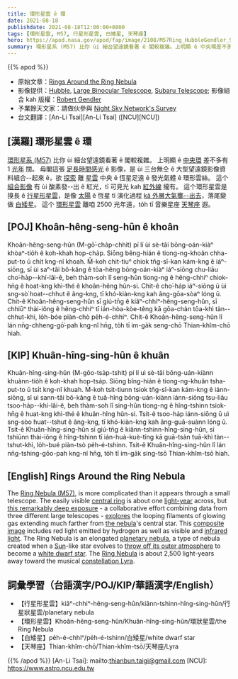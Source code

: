 ```yaml
---
title: 環形星雲 ê 環
date: 2021-08-18
publishdate: 2021-08-18T12:00:00+0800
tags: [環形星雲, M57, 行星形星雲, 白矮星, 天琴座]
hero: https://apod.nasa.gov/apod/fap/image/2108/M57Ring_HubbleGendler_960.jpg
summary: 環形星系 (M57) 比你 ùi 細台望遠鏡看著 ê 閣較複雜。上明顯 ê 中央環差不多有 1 光年闊。
---
```


{{% apod %}}

- 原始文章：[Rings Around the Ring Nebula](https://apod.nasa.gov/apod/ap210818.html)
- 影像提供：[Hubble](https://hla.stsci.edu/), [Large Binocular Telescope](http://www.lbto.org/), [Subaru Telescope](https://subarutelescope.org/en/); 影像組合 kah 版權：[Robert Gendler](http://www.robgendlerastropics.com/Biography2.html)
- 予業餘天文家：請做伙參與 [Night Sky Network's Survey](http://bit.ly/astrosurvey2021)
- 台文翻譯：[An-Li Tsai][An-Li Tsai] ([NCU][NCU])

## [漢羅] 環形星雲 ê 環
[環形星系 (M57)][Ring Nebula (M57)] 比你 ùi 細台望遠鏡看著 ê 閣較複雜。
上明顯 ê [中央環][central ring t] 差不多有 1 [光年][light-year] 闊。
毋閣這張 [足長時間感光][this remarkably deep exposure] ê 影像，是 ùi 三台無仝 ê 大型望遠鏡影像資料組合--起來 ê，欲 [探索][explores] 離 [星雲][the nebula t] 中央 ê 恆星足遠 ê 發光氣體 ê 環形雲絲。
這个 [組合影像][composite image] 有 ùi 酸素發--出 ê 紅光，tī 可見光 kah [紅外線][infrared light] 攏有。
這个環形星雲是搝長 ê [行星形星雲][planetary nebula]，是像 [太陽][Sun] ê 恆星 tī 演化過程 [kā 外層大氣擲--出去][throw off its outer atmosphere]，落尾變做 [白矮星][white dwarf star]。
這个 [環形星雲][Ring Nebula] 離咱 2500 光年遠，to̍h tī 音樂星座 [天琴座][constellation Lyra] 遐。

## [POJ] Khoân-hêng-seng-hûn ê khoân
Khoân-hêng-seng-hûn (M-gō͘-cha̍p-chhit) pí lí ùi sè-tâi bōng-oán-kiàⁿ khòaⁿ-tio̍h ê koh-khah hop-cha̍p.
Siōng bêng-hián ê tiong-ng-khoân chha-put-to ū chi̍t kng-nî khoah.
M̄-koh chit-tiuⁿ chiok tn̂g-sî-kan kám-kng ê iáⁿ-siōng, sī ùi saⁿ-tâi bô-kâng ê tōa-hêng bōng-oán-kiàⁿ iáⁿ-siōng chu-liāu cho͘-ha̍p--khí-lâi-ê, beh thàm-soh lî seng-hûn tiong-ng ê hêng-chhiⁿ chiok-hn̄g ê hoat-kng khì-thé ê khoân-hêng hûn-si.
Chit-ê cho͘-ha̍p iáⁿ-siōng ū ùi sng-sò͘ hoat--chhut ê âng-kng, tī khó-kiàn-kng kah âng-gōa-sòaⁿ lóng ū.
Chit-ê Khoân-hêng-seng-hûn sī giú-tn̄g ê kiâⁿ-chhiⁿ-hêng-seng-hûn, sī chhiūⁿ thài-iông ê hêng-chhiⁿ tī ián-hòa-kòe-têng kā gōa-chàn tōa-khì tàn--chhut-khì, lo̍h-bóe piàn-chò pe̍h-é-chhiⁿ.
Chit-ê Khoân-hêng-seng-hûn lî lán nn̄g-chheng-gō͘-pah kng-nî hn̄g, to̍h tī im-ga̍k seng-chō Thian-khîm-chō hiah.

## [KIP] Khuân-hîng-sing-hûn ê khuân
Khuân-hîng-sing-hûn (M-gōo-tsa̍p-tshit) pí lí uì sè-tâi bōng-uán-kiànn khuànn-tio̍h ê koh-khah hop-tsa̍p.
Siōng bîng-hián ê tiong-ng-khuân tsha-put-to ū tsi̍t kng-nî khuah.
M̄-koh tsit-tiunn tsiok tn̂g-sî-kan kám-kng ê iánn-siōng, sī uì sann-tâi bô-kâng ê tuā-hîng bōng-uán-kiànn iánn-siōng tsu-liāu tsoo-ha̍p--khí-lâi-ê, beh thàm-soh lî sing-hûn tiong-ng ê hîng-tshinn tsiok-hn̄g ê huat-kng khì-thé ê khuân-hîng hûn-si.
Tsit-ê tsoo-ha̍p iánn-siōng ū uì sng-sòo huat--tshut ê âng-kng, tī khó-kiàn-kng kah âng-guā-suànn lóng ū.
Tsit-ê Khuân-hîng-sing-hûn sī giú-tn̄g ê kiânn-tshinn-hîng-sing-hûn, sī tshiūnn thài-iông ê hîng-tshinn tī ián-huà-kuè-tîng kā guā-tsàn tuā-khì tàn--tshut-khì, lo̍h-bué piàn-tsò pe̍h-é-tshinn.
Tsit-ê Khuân-hîng-sing-hûn lî lán nn̄g-tshing-gōo-pah kng-nî hn̄g, to̍h tī im-ga̍k sing-tsō Thian-khîm-tsō hiah.

## [English] Rings Around the Ring Nebula
The [Ring Nebula (M57)][Ring Nebula (M57)], is more complicated than it appears through a small telescope.
The easily visible [central ring][central ring e] is about one [light-year][light-year] across, but [this remarkably deep exposure][this remarkably deep exposure] - a collaborative effort combining data from three different large telescopes - [explores][explores] the looping filaments of glowing gas extending much farther from [the nebula][the nebula e]'s central star.
This [composite image][composite image] includes red light emitted by hydrogen as well as visible and [infrared light][infrared light].
The Ring Nebula is an elongated [planetary nebula][planetary nebula], a type of nebula created when a [Sun][Sun]-like star evolves to [throw off its outer atmosphere][throw off its outer atmosphere] to become a [white dwarf star][white dwarf star].
The [Ring Nebula][Ring Nebula] is about 2,500 light-years away toward the musical [constellation Lyra][constellation Lyra].

## 詞彙學習（台語漢字/POJ/KIP/華語漢字/English）
- 【行星形星雲】kiâⁿ-chhiⁿ-hêng-seng-hûn/kiânn-tshinn-hîng-sing-hûn/行星狀星雲/planetary nebula
- 【環形星雲】Khoân-hêng-seng-hûn/Khuân-hîng-sing-hûn/環狀星雲/the Ring Nebula
- 【白矮星】pe̍h-é-chhiⁿ/pe̍h-é-tshinn/白矮星/white dwarf star
- 【天琴座】Thian-khîm-chō/Thian-khîm-tsō/天琴座/Lyra

{{% /apod %}}
[An-Li Tsai]: mailto:thianbun.taigi@gmail.com
[NCU]: https://www.astro.ncu.edu.tw

[Ring Nebula (M57)]:https://en.wikipedia.org/wiki/Ring_nebula
[central ring e]:https://apod.nasa.gov/apod/ap210815.html
[central ring t]:https://apod.tw/daily/20210815/
[light-year]:http://chandra.harvard.edu/photo/cosmic_distance.html
[this remarkably deep exposure]:http://www.robgendlerastropics.com/M57-HST-LBT.html
[explores]:http://arxiv.org/abs/astro-ph/0401056
[the nebula e]:https://apod.nasa.gov/apod/ap210721.html
[the nebula t]:https://apod.tw/daily/20210721/
[composite image]:http://www.robgendlerastropics.com/M57-HST-LBT.html
[infrared light]:https://science.nasa.gov/ems/07_infraredwaves
[planetary nebula]:https://astronomy.swin.edu.au/cosmos/p/Planetary+Nebulae
[Sun]:https://apod.nasa.gov/apod/ap180926.html
[throw off its outer atmosphere]:https://www.youtube.com/watch?v=6FSIfUYFeTM
[white dwarf star]:https://imagine.gsfc.nasa.gov/science/objects/dwarfs2.html
[Ring Nebula]:https://www.youtube.com/watch?v=OiYRL3HFULU
[constellation Lyra]:http://www.hawastsoc.org/deepsky/lyr/index.html
